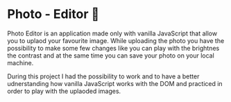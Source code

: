 # Photo - Editor 📸

Photo Editor is an application made only with vanilla JavaScript that allow you to uplaod your favourite image. While uploading the photo you have the possibility to make some few changes like you can play with the brightnes the contrast and at the same time you can save your photo on your local machine.

During this project I had the possibility to work and to have a better udnerstanding how vanilla JavaScript works with the DOM and practiced <canva> in order to play with the uplaoded images.
